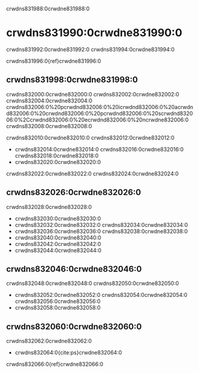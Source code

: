 crwdns831988:0crwdne831988:0
# crwdns831990:0crwdne831990:0

crwdns831992:0crwdne831992:0 crwdns831994:0crwdne831994:0

crwdns831996:0{ref}crwdne831996:0

## crwdns831998:0crwdne831998:0

crwdns832000:0crwdne832000:0 crwdns832002:0crwdne832002:0 crwdns832004:0crwdne832004:0 crwdns832006:0%20pcrwdnd832006:0%20icrwdnd832006:0%20acrwdnd832006:0%20crwdnd832006:0%20pcrwdnd832006:0%20scrwdnd832006:0%2Ccrwdnd832006:0%20ecrwdnd832006:0%20ncrwdne832006:0 crwdns832008:0crwdne832008:0

crwdns832010:0crwdne832010:0 crwdns832012:0crwdne832012:0

* crwdns832014:0crwdne832014:0 crwdns832016:0crwdne832016:0 crwdns832018:0crwdne832018:0
* crwdns832020:0crwdne832020:0

crwdns832022:0crwdne832022:0 crwdns832024:0crwdne832024:0

## crwdns832026:0crwdne832026:0

crwdns832028:0crwdne832028:0

* crwdns832030:0crwdne832030:0
* crwdns832032:0crwdne832032:0 crwdns832034:0crwdne832034:0
* crwdns832036:0crwdne832036:0 crwdns832038:0crwdne832038:0
* crwdns832040:0crwdne832040:0
* crwdns832042:0crwdne832042:0
* crwdns832044:0crwdne832044:0

## crwdns832046:0crwdne832046:0

crwdns832048:0crwdne832048:0 crwdns832050:0crwdne832050:0

* crwdns832052:0crwdne832052:0 crwdns832054:0crwdne832054:0 crwdns832056:0crwdne832056:0
* crwdns832058:0crwdne832058:0

## crwdns832060:0crwdne832060:0

crwdns832062:0crwdne832062:0
* crwdns832064:0{cite:ps}crwdne832064:0

crwdns832066:0{ref}crwdne832066:0
